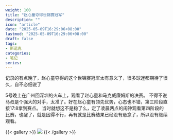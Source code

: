 ```yaml
---
weight: 100
title: "赵心童夺得世锦赛冠军"
description: ""
icon: "article"
date: "2025-05-09T16:29:06+08:00"
lastmod: "2025-05-09T16:29:06+08:00"
draft: false
tags:
- 斯诺克
categories:
- 笔记
series:
---
```


记录的有点晚了，赵心童夺得的这个世锦赛冠军太有意义了，很多球迷都期待了很久，自不必细说了

5号晚上在广州回深圳的火车上，观看了赵心童和马克威廉姆斯的决赛。
不得不说马叔是个强大的对手，太准了。好在赵心童有领先优势，心态也不错，第三阶段直接17:8拿到赛点。
当时就想这不是稳了么，定了凌晨两点的闹钟观看第四阶段的比赛，也醒了，就是困得不行，再有就是比赛结果已经没有悬念了，所以没有继续观看。

{{< gallery >}}
<img src="https://147.pink/images/snooker/champion_zhaoxintong.jpg" class="grid-w100" />
{{< /gallery >}}
